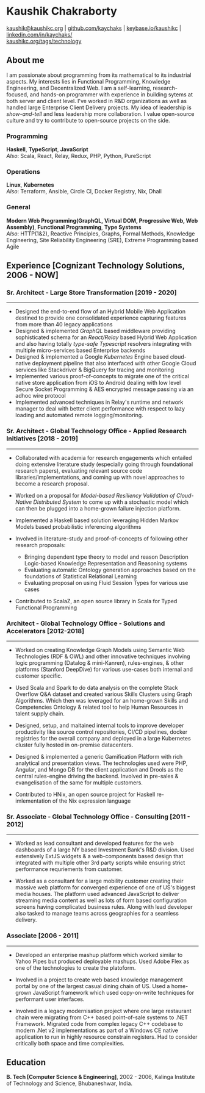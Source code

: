 # Kaushik Chakraborty

[kaushik@kaushikc.org](mailto:kaushik@kaushikc.org) |
[github.com/kaychaks](github.com/kaychaks) |
[keybase.io/kaushikc](keybase.io/kaushikc) | [linkedin.com/in/kaychaks/](https://www.linkedin.com/in/kaychaks/)
<br />[kaushikc.org/tags/technology](kaushikc.org/tags/technology)

## About me

I am passionate about programming from its mathematical to its industrial
aspects. My interests lies in Functional Programming, Knowledge Engineering, and
Decentralized Web. I am a self-learning, research-focused, and hands-on
programmer with experience in building sytems at both
server and client level. I've worked in R&D organizations as well as
handled large Enterprise Client Delivery projects. My
idea of leadership is _show-and-tell_ and less leadership more collaboration. I
value open-source culture and try to contribute to open-source projects on the side.

### Programming

**Haskell**, **TypeScript**, **JavaScript**<br />
_Also_: Scala, React, Relay, Redux, PHP, Python, PureScript

### Operations

**Linux**, **Kubernetes**<br />
_Also_: Terraform, Ansible, Circle CI, Docker Registry, Nix, Dhall

### General

**Modern Web Programming(GraphQL, Virtual DOM, Progressive Web, Web Assembly)**,
**Functional Programming**, **Type Systems**<br />
_Also_: HTTP(1&2), Reactive Principles, Graphs, Formal Methods, Knowledge
Engineering, Site Reliability Engineering (SRE), Extreme Programming based Agile

## Experience [Cognizant Technology Solutions, 2006 - NOW]

### Sr. Architect - Large Store Transformation [2019 - 2020]

---

- Designed the end-to-end flow of an Hybrid Mobile Web Application destined to
  provide one consolidated experience capturing features from more than 40
  legacy applications
- Designed & implemented _GraphQL_ based middleware providing sophisticated schema
  for an _React/Relay_ based Hybrid Web Application and also having totally
  _type-safe Typescript_ resolvers integrating with multiple
  micro-services based Enterprise backends
- Designed & implemented a Google _Kubernetes_ Engine based cloud-native
  deployment pipeline that also interfaced with other Google Cloud services like
  Stackdriver & BigQuery for tracing and monitoring
- Implemented various proof-of-concepts to migrate one of the critical native
  store application from iOS to Android dealing with low level Secure Socket
  Programming & AES encrypted message passing via an adhoc wire protocol
- Implemented advanced techniques in Relay's runtime and network manager to deal
  with better client performance with respect to lazy loading and automated
  remote logging/monitoring.

### Sr. Architect - Global Technology Office - Applied Research Initiatives [2018 - 2019]

---

- Collaborated with academia for research engagements which entailed doing extensive literature study
  (especially going through foundational research papers), evaluating relevant source code
  libraries/implementations, and coming up with novel approaches to become a
  research proposal.
- Worked on a proposal for _Model-based Resiliency Validation of Cloud-Native
  Distributed System_ to come up with a stochastic model which can then be plugged
  into a home-grown failure injection platform.
- Implemented a Haskell based solution leveraging Hidden Markov Models based probabilistic inferencing
  algorithms
- Involved in literature-study and proof-of-concepts of following other research
  proposals:

  - Bringing dependent type theory to model and reason Description Logic-based Knowledge
    Representation and Reasoning systems
  - Evaluating automatic Ontology generation approaches based on the foundations of Statistical
    Relational Learning
  - Evaluating proposal on using Fluid Session Types for various use cases

- Contributed to ScalaZ, an open source library in Scala for Typed Functional Programming

### Architect - Global Technology Office - Solutions and Accelerators [2012-2018]

---

- Worked on creating Knowledge Graph Models using Semantic Web Technologies (RDF
  & OWL) and
  other innovative techniques involving logic programming (Datalog &
  mini-Kanren), rules-engines, & other platforms (Stanford DeepDive) for various use-cases both internal
  and customer specific.
- Used Scala and Spark to do data analysis on the complete Stack Overflow Q&A
  dataset and created various Skills Clusters using Graph Algorithms. Which then was leveraged for an
  home-grown Skills and Competencies Ontology & related tool to help Human
  Resources in talent supply chain.
- Designed, setup, and maitained internal tools to improve developer
  productivity like source
  control repositories, CI/CD pipelines, docker registries for the overall company and deployed in a large
  Kubernetes cluster fully hosted in on-premise datacenters.
- Designed & implemented a generic Gamification Platform with rich analytical
  and presentation views. The technologies used were PHP, Angular, and Mongo DB
  for the client application and Drools as the central rules-engine driving the
  backend. Involved in pre-sales & evangelisation of the same for multiple
  customers.

- Contributed to HNix, an open source project for Haskell re-imlementation of
  the Nix expression language

### Sr. Associate - Global Technology Office - Consulting [2011 - 2012]

---

- Worked as lead consultant and developed features for the web dashboards of a
  large NY based Investment Bank's R&D division. Used extensively ExtJS widgets
  & a web-components based design that integrated with multiple other 3rd party
  scripts while ensuring strict performance requriements from customer.

- Worked as a consultant for a large mobility customer creating their massive
  web platform for converged experience of one of US's biggest media houses. The
  platform used advanced JavaScript to deliver streaming media content as well as lots of
  form based configuration screens having complicated business rules. Along with
  lead developer also tasked to manage teams across geographies for a seamless delivery.
  
### Associate [2006 - 2011]

---

- Developed an enterprise mashup platform which worked similar to Yahoo Pipes
  but produced deployable mashups. Used Adobe Flex as one of the technologies to
  create the platoform.
  
- Involved in a project to create web based knowledge management portal by one
  of the largest casual dining chain of US. Used a home-grown JavaScript framework which
  used copy-on-write techniques for performant user interfaces.

- Involved in a legacy modernisation project where one large restaurant chain
  were migrating from C++ based point-of-sale systems to .NET Framework.
  Migrated code from complex legacy C++ codebase to modern .Net v2
  implementations as part of a Windows CE native application to run in highly
  resource constrain registers. Had to consider critically both space and time complexities.

## Education

**B. Tech [Computer Science & Engineering]**, 2002 - 2006, Kalinga Institute of Technology
and Science, Bhubaneshwar, India.
